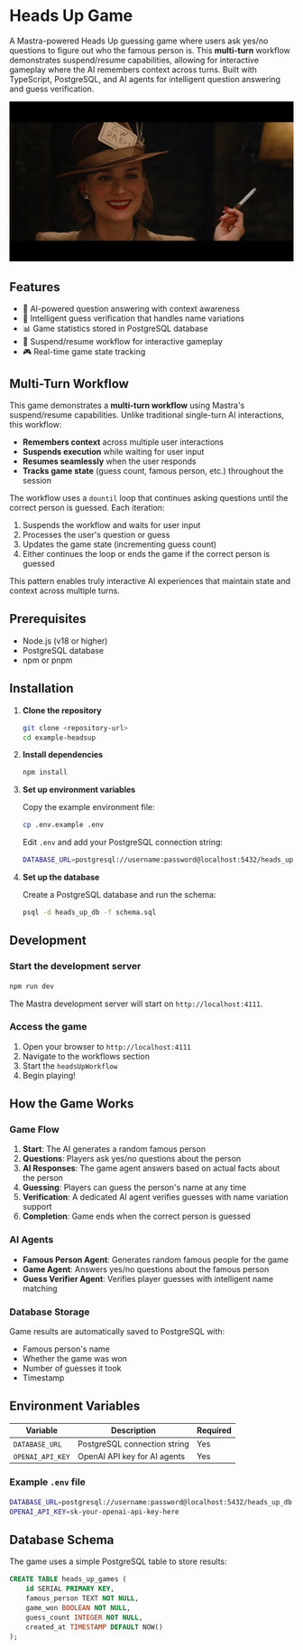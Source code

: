 # Heads Up Game

A Mastra-powered Heads Up guessing game where users ask yes/no questions to figure out who the famous person is. This **multi-turn** workflow demonstrates suspend/resume capabilities, allowing for interactive gameplay where the AI remembers context across turns. Built with TypeScript, PostgreSQL, and AI agents for intelligent question answering and guess verification.

![Heads Up Game](https://raw.githubusercontent.com/PaulieScanlon/example-headsup/main/images/heads-up.jpg)

## Features

- 🤖 AI-powered question answering with context awareness
- 🎯 Intelligent guess verification that handles name variations
- 📊 Game statistics stored in PostgreSQL database
- 🔄 Suspend/resume workflow for interactive gameplay
- 🎮 Real-time game state tracking

## Multi-Turn Workflow

This game demonstrates a **multi-turn workflow** using Mastra's suspend/resume capabilities. Unlike traditional single-turn AI interactions, this workflow:

- **Remembers context** across multiple user interactions
- **Suspends execution** while waiting for user input
- **Resumes seamlessly** when the user responds
- **Tracks game state** (guess count, famous person, etc.) throughout the session

The workflow uses a `dountil` loop that continues asking questions until the correct person is guessed. Each iteration:

1. Suspends the workflow and waits for user input
2. Processes the user's question or guess
3. Updates the game state (incrementing guess count)
4. Either continues the loop or ends the game if the correct person is guessed

This pattern enables truly interactive AI experiences that maintain state and context across multiple turns.

## Prerequisites

- Node.js (v18 or higher)
- PostgreSQL database
- npm or pnpm

## Installation

1. **Clone the repository**

   ```bash
   git clone <repository-url>
   cd example-headsup
   ```

2. **Install dependencies**

   ```bash
   npm install
   ```

3. **Set up environment variables**

   Copy the example environment file:

   ```bash
   cp .env.example .env
   ```

   Edit `.env` and add your PostgreSQL connection string:

   ```bash
   DATABASE_URL=postgresql://username:password@localhost:5432/heads_up_db
   ```

4. **Set up the database**

   Create a PostgreSQL database and run the schema:

   ```bash
   psql -d heads_up_db -f schema.sql
   ```

## Development

### Start the development server

```bash
npm run dev
```

The Mastra development server will start on `http://localhost:4111`.

### Access the game

1. Open your browser to `http://localhost:4111`
2. Navigate to the workflows section
3. Start the `headsUpWorkflow`
4. Begin playing!

## How the Game Works

### Game Flow

1. **Start**: The AI generates a random famous person
2. **Questions**: Players ask yes/no questions about the person
3. **AI Responses**: The game agent answers based on actual facts about the person
4. **Guessing**: Players can guess the person's name at any time
5. **Verification**: A dedicated AI agent verifies guesses with name variation support
6. **Completion**: Game ends when the correct person is guessed

### AI Agents

- **Famous Person Agent**: Generates random famous people for the game
- **Game Agent**: Answers yes/no questions about the famous person
- **Guess Verifier Agent**: Verifies player guesses with intelligent name matching

### Database Storage

Game results are automatically saved to PostgreSQL with:

- Famous person's name
- Whether the game was won
- Number of guesses it took
- Timestamp

## Environment Variables

| Variable         | Description                  | Required |
| ---------------- | ---------------------------- | -------- |
| `DATABASE_URL`   | PostgreSQL connection string | Yes      |
| `OPENAI_API_KEY` | OpenAI API key for AI agents | Yes      |

### Example `.env` file

```bash
DATABASE_URL=postgresql://username:password@localhost:5432/heads_up_db
OPENAI_API_KEY=sk-your-openai-api-key-here
```

## Database Schema

The game uses a simple PostgreSQL table to store results:

```sql
CREATE TABLE heads_up_games (
    id SERIAL PRIMARY KEY,
    famous_person TEXT NOT NULL,
    game_won BOOLEAN NOT NULL,
    guess_count INTEGER NOT NULL,
    created_at TIMESTAMP DEFAULT NOW()
);
```

